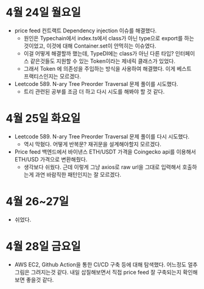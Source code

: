 # 4월 24일 월요일

- price feed 컨트랙트 Dependency injection 이슈를 해결했다.
  - 원인은 Typechain에서 index.ts에서 class가 아닌 type으로 export를 하는것이었고, 이것에 대해 Container.set이 안먹히는 이슈였다.
  - 이걸 어떻게 해결할까 했는데, TypeDI에는 class가 아닌 다른 타입? 인터페이스 같은것들도 지원할 수 있는 Token이라는 제네릭 클래스가 있었다.
  - 그래서 Token<Contract> 에 의존성을 주입하는 방식을 사용하여 해결했다. 이게 베스트 프랙티스인지는 모르겠다.
- Leetcode 589. N-ary Tree Preorder Traversal 문제 풀이를 시도했다.
  - 트리 관련된 공부를 조금 더 하고 다시 시도를 해봐야 할 것 같다.

# 4월 25일 화요일

- Leetcode 589. N-ary Tree Preorder Traversal 문제 풀이를 다시 시도했다.
  - 역시 막혔다. 어떻게 반복문? 재귀문을 설계해야할지 모르겠다.
- Price feed 백엔드에서 바이낸스 ETH/USDT 가격을 Coingecko api를 이용해서 ETH/USD 가격으로 변환해줬다.
  - 생각보다 쉬웠다. 근데 이렇게 그냥 axios로 raw url을 그대로 입력해서 호출하는게 과연 바람직한 패턴인지는 잘 모르겠다.

# 4월 26~27일

- 쉬었다.

# 4월 28일 금요일

- AWS EC2, Github Action을 통한 CI/CD 구축 등에 대해 탐색했다. 어느정도 얼추 그림은 그려지는것 같다. 내일 삽질해보면서 직접 price feed 잘 구축되는지 확인해보면 좋을것 같다.
